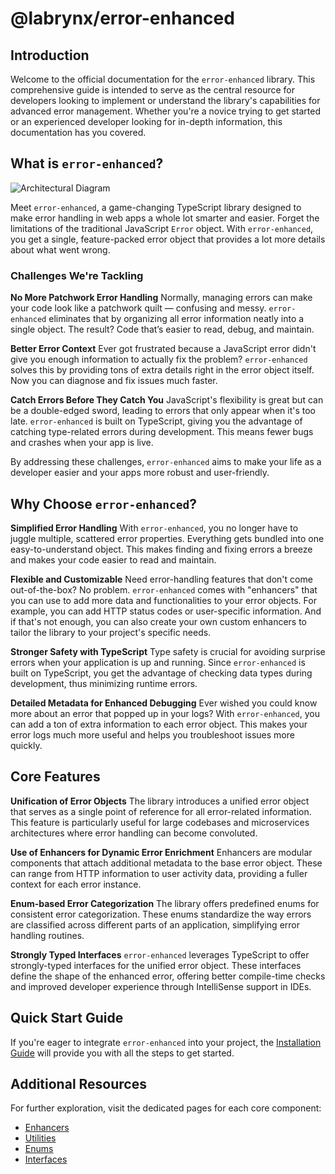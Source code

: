 # @labrynx/error-enhanced

## Introduction

Welcome to the official documentation for the `error-enhanced` library. This comprehensive guide is intended to serve as the central resource for developers looking to implement or understand the library's capabilities for advanced error management. Whether you're a novice trying to get started or an experienced developer looking for in-depth information, this documentation has you covered.

## What is `error-enhanced`?

![Architectural Diagram](https://github.com/labrynx/error-enhanced/assets/26366705/24acd5f3-adfb-4d8e-baaf-0f05409085ca)

Meet `error-enhanced`, a game-changing TypeScript library designed to make error handling in web apps a whole lot smarter and easier. Forget the limitations of the traditional JavaScript `Error` object. With `error-enhanced`, you get a single, feature-packed error object that provides a lot more details about what went wrong.

### Challenges We're Tackling

**No More Patchwork Error Handling**
Normally, managing errors can make your code look like a patchwork quilt — confusing and messy. `error-enhanced` eliminates that by organizing all error information neatly into a single object. The result? Code that’s easier to read, debug, and maintain.

**Better Error Context**
Ever got frustrated because a JavaScript error didn't give you enough information to actually fix the problem? `error-enhanced` solves this by providing tons of extra details right in the error object itself. Now you can diagnose and fix issues much faster.

**Catch Errors Before They Catch You**
JavaScript's flexibility is great but can be a double-edged sword, leading to errors that only appear when it's too late. `error-enhanced` is built on TypeScript, giving you the advantage of catching type-related errors during development. This means fewer bugs and crashes when your app is live.

By addressing these challenges, `error-enhanced` aims to make your life as a developer easier and your apps more robust and user-friendly.

## Why Choose `error-enhanced`?

**Simplified Error Handling**
With `error-enhanced`, you no longer have to juggle multiple, scattered error properties. Everything gets bundled into one easy-to-understand object. This makes finding and fixing errors a breeze and makes your code easier to read and maintain.

**Flexible and Customizable**
Need error-handling features that don't come out-of-the-box? No problem. `error-enhanced` comes with "enhancers" that you can use to add more data and functionalities to your error objects. For example, you can add HTTP status codes or user-specific information. And if that's not enough, you can also create your own custom enhancers to tailor the library to your project's specific needs.

**Stronger Safety with TypeScript**
Type safety is crucial for avoiding surprise errors when your application is up and running. Since `error-enhanced` is built on TypeScript, you get the advantage of checking data types during development, thus minimizing runtime errors.

**Detailed Metadata for Enhanced Debugging**
Ever wished you could know more about an error that popped up in your logs? With `error-enhanced`, you can add a ton of extra information to each error object. This makes your error logs much more useful and helps you troubleshoot issues more quickly.

## Core Features

**Unification of Error Objects**
The library introduces a unified error object that serves as a single point of reference for all error-related information. This feature is particularly useful for large codebases and microservices architectures where error handling can become convoluted.

**Use of Enhancers for Dynamic Error Enrichment**
Enhancers are modular components that attach additional metadata to the base error object. These can range from HTTP information to user activity data, providing a fuller context for each error instance.

**Enum-based Error Categorization**
The library offers predefined enums for consistent error categorization. These enums standardize the way errors are classified across different parts of an application, simplifying error handling routines.

**Strongly Typed Interfaces**
`error-enhanced` leverages TypeScript to offer strongly-typed interfaces for the unified error object. These interfaces define the shape of the enhanced error, offering better compile-time checks and improved developer experience through IntelliSense support in IDEs.

## Quick Start Guide

If you're eager to integrate `error-enhanced` into your project, the [Installation Guide](https://github.com/labrynx/error-enhanced/wiki/Getting-Started:-Installation) will provide you with all the steps to get started.

## Additional Resources

For further exploration, visit the dedicated pages for each core component:

* [Enhancers](https://github.com/labrynx/error-enhanced/wiki/Core-Concepts:-Enhancers)
* [Utilities](https://github.com/labrynx/error-enhanced/wiki/Core-Concepts:-Utilities)
* [Enums](https://github.com/labrynx/error-enhanced/wiki/Core-Concepts:-Enums)
* [Interfaces](https://github.com/labrynx/error-enhanced/wiki/Core-Concepts:-Interfaces)
